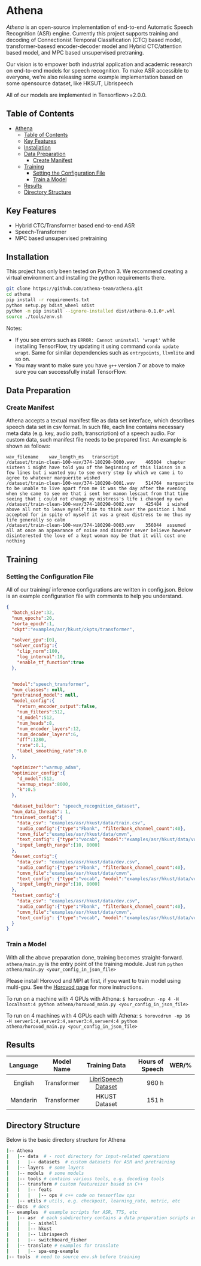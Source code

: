 
# Athena

*Athena* is an open-source implementation of end-to-end Automatic Speech Recognition (ASR) engine. Currently this project supports training and decoding of Connectionist Temporal Classification (CTC) based model, transformer-basesd encoder-decoder model and Hybrid CTC/attention based model, and MPC based unsupervised pretraning.

Our vision is to empower both industrial application and academic research on end-to-end models for speech recognition. To make ASR accessible to everyone, we're also releasing some example implementation based on some opensource dataset, like HKSUT, Librispeech

All of our models are implemented in Tensorflow>=2.0.0.

## Table of Contents

- [Athena](#athena)
  - [Table of Contents](#table-of-contents)
  - [Key Features](#key-features)
  - [Installation](#installation)
  - [Data Preparation](#data-preparation)
    - [Create Manifest](#create-manifest)
  - [Training](#training)
    - [Setting the Configuration File](#setting-the-configuration-file)
    - [Train a Model](#train-a-model)
  - [Results](#results)
  - [Directory Structure](#directory-structure)

## Key Features

- Hybrid CTC/Transformer based end-to-end ASR
- Speech-Transformer
- MPC based unsupervised pretraining

## Installation

This project has only been tested on Python 3. We recommend creating a virtual environment and installing the python requirements there.

```bash
git clone https://github.com/athena-team/athena.git
cd athena
pip install -r requirements.txt
python setup.py bdist_wheel sdist
python -m pip install --ignore-installed dist/athena-0.1.0*.whl
source ./tools/env.sh
```

Notes:

- If you see errors such as `ERROR: Cannot uninstall 'wrapt'` while installing TensorFlow, try updating it using command `conda update wrapt`. Same for similar dependencies such as `entrypoints`, `llvmlite` and so on.
- You may want to make sure you have `g++` version 7 or above to make sure you can successfully install TensorFlow.

## Data Preparation

### Create Manifest

Athena accepts a textual manifest file as data set interface, which describes speech data set in csv format. In such file, each line contains necessary meta data (e.g. key, audio path, transcription) of a speech audio. For custom data, such manifest file needs to be prepared first. An example is shown as follows:

```csv
wav_filename	wav_length_ms	transcript
/dataset/train-clean-100-wav/374-180298-0000.wav	465004	chapter sixteen i might have told you of the beginning of this liaison in a few lines but i wanted you to see every step by which we came i to agree to whatever marguerite wished
/dataset/train-clean-100-wav/374-180298-0001.wav	514764	marguerite to be unable to live apart from me it was the day after the evening when she came to see me that i sent her manon lescaut from that time seeing that i could not change my mistress's life i changed my own
/dataset/train-clean-100-wav/374-180298-0002.wav	425484	i wished above all not to leave myself time to think over the position i had accepted for in spite of myself it was a great distress to me thus my life generally so calm
/dataset/train-clean-100-wav/374-180298-0003.wav	356044	assumed all at once an appearance of noise and disorder never believe however disinterested the love of a kept woman may be that it will cost one nothing
```

## Training

### Setting the Configuration File

All of our training/ inference configurations are written in config.json. Below is an example configuration file with comments to help you understand.

```json
{
  "batch_size":32,
  "num_epochs":20,
  "sorta_epoch":1,
  "ckpt":"examples/asr/hkust/ckpts/transformer",

  "solver_gpu":[0],
  "solver_config":{
    "clip_norm":100,
    "log_interval":10,
    "enable_tf_function":true
  },


  "model":"speech_transformer",
  "num_classes": null,
  "pretrained_model": null,
  "model_config":{
    "return_encoder_output":false,
    "num_filters":512,
    "d_model":512,
    "num_heads":8,
    "num_encoder_layers":12,
    "num_decoder_layers":6,
    "dff":1280,
    "rate":0.1,
    "label_smoothing_rate":0.0
  },

  "optimizer":"warmup_adam",
  "optimizer_config":{
    "d_model":512,
    "warmup_steps":8000,
    "k":0.5
  },

  "dataset_builder": "speech_recognition_dataset",
  "num_data_threads": 1,
  "trainset_config":{
    "data_csv": "examples/asr/hkust/data/train.csv",
    "audio_config":{"type":"Fbank", "filterbank_channel_count":40},
    "cmvn_file":"examples/asr/hkust/data/cmvn",
    "text_config": {"type":"vocab", "model":"examples/asr/hkust/data/vocab"},
    "input_length_range":[10, 8000]
  },
  "devset_config":{
    "data_csv": "examples/asr/hkust/data/dev.csv",
    "audio_config":{"type":"Fbank", "filterbank_channel_count":40},
    "cmvn_file":"examples/asr/hkust/data/cmvn",
    "text_config": {"type":"vocab", "model":"examples/asr/hkust/data/vocab"},
    "input_length_range":[10, 8000]
  },
  "testset_config":{
    "data_csv": "examples/asr/hkust/data/dev.csv",
    "audio_config":{"type":"Fbank", "filterbank_channel_count":40},
    "cmvn_file":"examples/asr/hkust/data/cmvn",
    "text_config": {"type":"vocab", "model":"examples/asr/hkust/data/vocab"}
  }
}
```

### Train a Model

With all the above preparation done, training becomes straight-forward. `athena/main.py` is the entry point of the training module. Just run `python athena/main.py <your_config_in_json_file>`

Please install Horovod and MPI at first, if you want to train model using multi-gpu. See the [Horovod page](https://github.com/horovod/horovod) for more instructions.

To run on a machine with 4 GPUs with Athona:
`$ horovodrun -np 4 -H localhost:4 python athena/horovod_main.py <your_config_in_json_file>`

To run on 4 machines with 4 GPUs each with Athena:
`$ horovodrun -np 16 -H server1:4,server2:4,server3:4,server4:4 python athena/horovod_main.py <your_config_in_json_file>`

## Results

Language  | Model Name | Training Data | Hours of Speech | WER/%
:-----------: | :------------: | :----------: |  -------: | -------:
English  | Transformer | [LibriSpeech Dataset](http://www.openslr.org/12/) | 960 h |
Mandarin | Transformer | HKUST Dataset | 151 h |

## Directory Structure

Below is the basic directory structure for Athena

```bash
|-- Athena
|   |-- data  # - root directory for input-related operations
|   |   |-- datasets  # custom datasets for ASR and pretraining
|   |-- layers  # some layers
|   |-- models  # some models
|   |-- tools # contains various tools, e.g. decoding tools
|   |-- transform # custom featureizer based on C++
|   |   |-- feats
|   |   |   |-- ops # c++ code on tensorflow ops
|   |-- utils # utils, e.g. checkpoit, learning_rate, metric, etc
|-- docs  # docs
|-- examples  # example scripts for ASR, TTS, etc
|   |-- asr  # each subdirectory contains a data preparation scripts and a run script for the task
|   |   |-- aishell
|   |   |-- hkust
|   |   |-- librispeech
|   |   |-- switchboard_fisher
|   |-- translate # examples for translate
|   |   |-- spa-eng-example
|-- tools  # need to source env.sh before training
```
